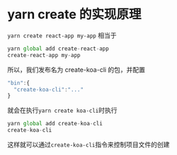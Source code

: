 # yarn create 的实现原理

`yarn create react-app my-app`
相当于

```js
yarn global add create-react-app
create-react-app my-app
```

所以，我们发布名为 create-koa-cli 的包，并配置

```js
"bin":{
  "create-koa-cli":"..."
}
```

就会在执行`yarn create koa-cli`时执行

```js
yarn global add create-koa-cli
create-koa-cli
```

这样就可以通过`create-koa-cli`指令来控制项目文件的创建
